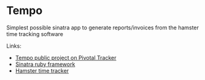 Tempo
=====

Simplest possible sinatra app to generate reports/invoices from the hamster time tracking software

Links:

* [Tempo public project on Pivotal Tracker](https://www.pivotaltracker.com/projects/792971)
* [Sinatra ruby framework](http://www.sinatrarb.com/)
* [Hamster time tracker](http://projecthamster.wordpress.com/)
